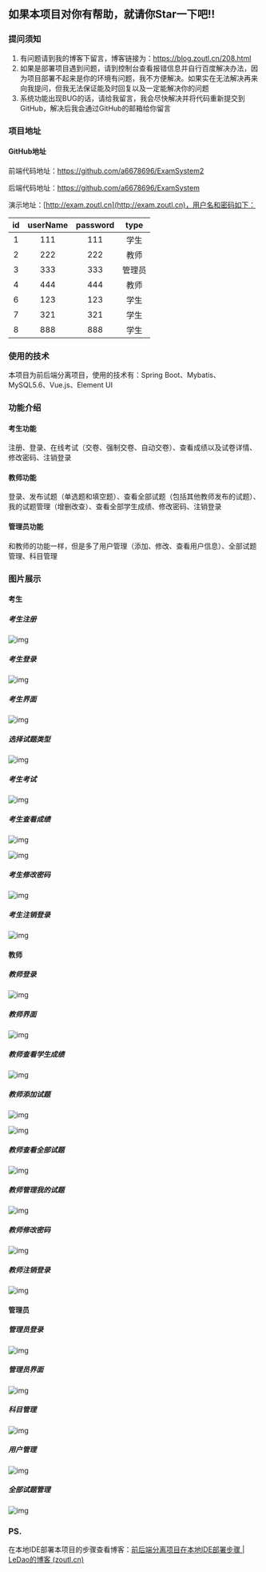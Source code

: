 ## 如果本项目对你有帮助，就请你Star一下吧!!

### 提问须知

1) 有问题请到我的博客下留言，博客链接为：https://blog.zoutl.cn/208.html 
2) 如果是部署项目遇到问题，请到控制台查看报错信息并自行百度解决办法，因为项目部署不起来是你的环境有问题，我不方便解决。如果实在无法解决再来向我提问，但我无法保证能及时回复以及一定能解决你的问题
3) 系统功能出现BUG的话，请给我留言，我会尽快解决并将代码重新提交到GitHub，解决后我会通过GitHub的邮箱给你留言

### 项目地址

#### GitHub地址

前端代码地址：https://github.com/a6678696/ExamSystem2

后端代码地址：https://github.com/a6678696/ExamSystem

演示地址：[http://exam.zoutl.cn](http://exam.zoutl.cn)，用户名和密码如下：

|  id  | userName | password |  type  |
| :--: | :------: | :------: | :----: |
|  1   |   111    |   111    |  学生  |
|  2   |   222    |   222    |  教师  |
|  3   |   333    |   333    | 管理员 |
|  4   |   444    |   444    |  教师  |
|  6   |   123    |   123    |  学生  |
|  7   |   321    |   321    |  学生  |
|  8   |   888    |   888    |  学生  |

### **使用的技术**

本项目为前后端分离项目，使用的技术有：Spring Boot、Mybatis、MySQL5.6、Vue.js、Element UI

### **功能介绍**

#### 考生功能

注册、登录、在线考试（交卷、强制交卷、自动交卷）、查看成绩以及试卷详情、修改密码、注销登录

#### 教师功能

登录、发布试题（单选题和填空题）、查看全部试题（包括其他教师发布的试题）、我的试题管理（增删改查）、查看全部学生成绩、修改密码、注销登录

#### 管理员功能

和教师的功能一样，但是多了用户管理（添加、修改、查看用户信息）、全部试题管理、科目管理

### 图片展示

#### 考生

##### 考生注册

![img](https://image.zoutl.cn/hexo-blog/blogImage/20210702044617.jpg)

##### 考生登录

![img](https://image.zoutl.cn/hexo-blog/blogImage/20210702044629.jpg)

##### 考生界面

![img](https://image.zoutl.cn/hexo-blog/blogImage/20210702045121.jpg)

##### 选择试题类型

![img](https://image.zoutl.cn/hexo-blog/blogImage/20210702044642.jpg)

##### 考生考试

![img](https://image.zoutl.cn/hexo-blog/blogImage/20210702044652.jpg)

##### 考生查看成绩

![img](https://image.zoutl.cn/hexo-blog/blogImage/20210702044705.jpg)

![img](https://image.zoutl.cn/hexo-blog/blogImage/20210702045408.jpg)

##### 考生修改密码

![img](https://image.zoutl.cn/hexo-blog/blogImage/20210702044718.jpg)

##### 考生注销登录

![img](https://image.zoutl.cn/hexo-blog/blogImage/20210702044731.jpg)

#### 教师

##### 教师登录

![img](https://image.zoutl.cn/hexo-blog/blogImage/20210702050134.jpg)

##### 教师界面

![img](https://image.zoutl.cn/hexo-blog/blogImage/20210702050148.jpg)

##### 教师查看学生成绩

![img](https://image.zoutl.cn/hexo-blog/blogImage/20210702050207.jpg)

##### 教师添加试题

![img](https://image.zoutl.cn/hexo-blog/blogImage/20210702050225.jpg)

![img](https://image.zoutl.cn/hexo-blog/blogImage/20210702050234.jpg)

##### 教师查看全部试题

![img](https://image.zoutl.cn/hexo-blog/blogImage/20210702050246.jpg)

##### 教师管理我的试题

![img](https://image.zoutl.cn/hexo-blog/blogImage/20210702050255.jpg)

##### 教师修改密码

![img](https://image.zoutl.cn/hexo-blog/blogImage/20210702050306.jpg)

##### 教师注销登录

![img](https://image.zoutl.cn/hexo-blog/blogImage/20210702050316.jpg)

#### 管理员

##### 管理员登录

![img](https://image.zoutl.cn/hexo-blog/blogImage/20210702050658.jpg)

##### 管理员界面

![img](https://image.zoutl.cn/hexo-blog/blogImage/20210703033842.jpg)

##### 科目管理

![img](https://image.zoutl.cn/hexo-blog/blogImage/20210703033826.jpg)

##### 用户管理

![img](https://image.zoutl.cn/hexo-blog/blogImage/20210702050717.jpg)

##### 全部试题管理

![img](https://image.zoutl.cn/hexo-blog/blogImage/20210702050728.jpg)

### PS.

在本地IDE部署本项目的步骤查看博客：[前后端分离项目在本地IDE部署步骤 | LeDao的博客 (zoutl.cn)](https://blog.zoutl.cn/453.html)
